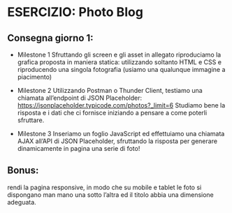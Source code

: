 ESERCIZIO: Photo Blog
===

## Consegna giorno 1: 

- Milestone 1
Sfruttando gli screen e gli asset in allegato riproduciamo la grafica proposta in maniera statica: utilizzando soltanto HTML e CSS e riproducendo una singola fotografia (usiamo una qualunque immagine a piacimento)

- Milestone 2
Utilizzando Postman o Thunder Client, testiamo una chiamata all’endpoint di JSON Placeholder:
https://jsonplaceholder.typicode.com/photos?_limit=6
Studiamo bene la risposta e i dati che ci fornisce iniziando a pensare a come poterli sfruttare.

- Milestone 3
Inseriamo un foglio JavaScript ed effettuiamo una chiamata AJAX all’API di JSON Placeholder, sfruttando la risposta per generare dinamicamente in pagina una serie di foto!

## Bonus:
rendi la pagina responsive, in modo che su mobile e tablet le foto si dispongano man mano una sotto l’altra ed il titolo abbia una dimensione adeguata.